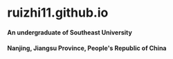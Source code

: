 # ruizhi11.github.io
#### An undergraduate of Southeast University
#### Nanjing, Jiangsu Province, People's Republic of China
